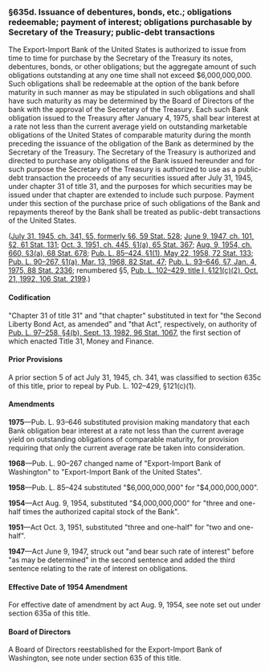 ### §635d. Issuance of debentures, bonds, etc.; obligations redeemable; payment of interest; obligations purchasable by Secretary of the Treasury; public-debt transactions ###

The Export-Import Bank of the United States is authorized to issue from time to time for purchase by the Secretary of the Treasury its notes, debentures, bonds, or other obligations; but the aggregate amount of such obligations outstanding at any one time shall not exceed $6,000,000,000. Such obligations shall be redeemable at the option of the bank before maturity in such manner as may be stipulated in such obligations and shall have such maturity as may be determined by the Board of Directors of the bank with the approval of the Secretary of the Treasury. Each such Bank obligation issued to the Treasury after January 4, 1975, shall bear interest at a rate not less than the current average yield on outstanding marketable obligations of the United States of comparable maturity during the month preceding the issuance of the obligation of the Bank as determined by the Secretary of the Treasury. The Secretary of the Treasury is authorized and directed to purchase any obligations of the Bank issued hereunder and for such purpose the Secretary of the Treasury is authorized to use as a public-debt transaction the proceeds of any securities issued after July 31, 1945, under chapter 31 of title 31, and the purposes for which securities may be issued under that chapter are extended to include such purpose. Payment under this section of the purchase price of such obligations of the Bank and repayments thereof by the Bank shall be treated as public-debt transactions of the United States.

([July 31, 1945, ch. 341, §5, formerly §6, 59 Stat. 528](/statviewer.htm?volume=59&page=528); [June 9, 1947, ch. 101, §2, 61 Stat. 131](/statviewer.htm?volume=61&page=131); [Oct. 3, 1951, ch. 445, §1(a), 65 Stat. 367](/statviewer.htm?volume=65&page=367); [Aug. 9, 1954, ch. 660, §3(a), 68 Stat. 678](/statviewer.htm?volume=68&page=678); [Pub. L. 85–424, §1(1), May 22, 1958, 72 Stat. 133](/statviewer.htm?volume=72&page=133); [Pub. L. 90–267, §1(a), Mar. 13, 1968, 82 Stat. 47](/statviewer.htm?volume=82&page=47); [Pub. L. 93–646, §7, Jan. 4, 1975, 88 Stat. 2336](/statviewer.htm?volume=88&page=2336); renumbered §5, [Pub. L. 102–429, title I, §121(c)(2), Oct. 21, 1992, 106 Stat. 2199](/statviewer.htm?volume=106&page=2199).)

#### Codification ####

"Chapter 31 of title 31" and "that chapter" substituted in text for "the Second Liberty Bond Act, as amended" and "that Act", respectively, on authority of [Pub. L. 97–258, §4(b), Sept. 13, 1982, 96 Stat. 1067](/statviewer.htm?volume=96&page=1067), the first section of which enacted Title 31, Money and Finance.

#### Prior Provisions ####

A prior section 5 of act July 31, 1945, ch. 341, was classified to section 635c of this title, prior to repeal by Pub. L. 102–429, §121(c)(1).

#### Amendments ####

**1975**—Pub. L. 93–646 substituted provision making mandatory that each Bank obligation bear interest at a rate not less than the current average yield on outstanding obligations of comparable maturity, for provision requiring that only the current average rate be taken into consideration.

**1968**—Pub. L. 90–267 changed name of "Export-Import Bank of Washington" to "Export-Import Bank of the United States".

**1958**—Pub. L. 85–424 substituted "$6,000,000,000" for "$4,000,000,000".

**1954**—Act Aug. 9, 1954, substituted "$4,000,000,000" for "three and one-half times the authorized capital stock of the Bank".

**1951**—Act Oct. 3, 1951, substituted "three and one-half" for "two and one-half".

**1947**—Act June 9, 1947, struck out "and bear such rate of interest" before "as may be determined" in the second sentence and added the third sentence relating to the rate of interest on obligations.

#### Effective Date of 1954 Amendment ####

For effective date of amendment by act Aug. 9, 1954, see note set out under section 635a of this title.

#### Board of Directors ####

A Board of Directors reestablished for the Export-Import Bank of Washington, see note under section 635 of this title.